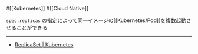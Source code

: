 #[[Kubernetes]] #[[Cloud Native]]

`spec.replicas` の指定によって同一イメージの[[Kubernetes/Pod]]を複数起動させることができる

---

- [ReplicaSet | Kubernetes](https://kubernetes.io/docs/concepts/workloads/controllers/replicaset/)